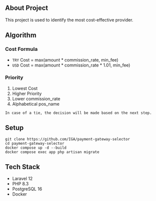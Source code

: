 ## About Project
This project is used to identify the most cost-effective provider.

## Algorithm
### Cost Formula
- `TRY` Cost = max(amount * commission_rate, min_fee)
- `USD` Cost = max(amount * commission_rate * 1.01, min_fee)

### Priority
1. Lowest Cost
2. Higher Priority
3. Lower commission_rate
4. Alphabetical pos_name

`In case of a tie, the decision will be made based on the next step.`

## Setup
```
git clone https://github.com/IGA/payment-gateway-selector
cd payment-gateway-selector
docker compose up -d --build
docker compose exec app php artisan migrate
```

## Tech Stack
- Laravel 12
- PHP 8.3
- PostgreSQL 16
- Docker